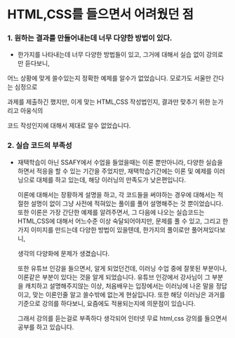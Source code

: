 # HTML,CSS를 들으면서 어려웠던 점

### 1. 원하는 결과를 만들어내는데 너무 다양한 방법이 있다.

-  한가지를 나타내는데 너무 다양한 방법들이 있고, 그거에 대해서 실습 없이 강의로만 듣다보니,

  어느 상황에 맞게 쓸수있는지 정확한 예제를 알수가 없었습니다. 모로가도 서울만 간다는 심정으로

  과제를 제출하긴 했지만, 이게 맞는 HTML,CSS 작성법인지, 결과만 맞추기 위한 눈가리고 아웅식의

  코드 작성인지에 대해서 제대로 알수 없었습니다.

### 2. 실습 코드의 부족성
- 재택학습이 아닌 SSAFY에서 수업을 들었을때는 이론 뿐만아니라, 다양한 실습을 하면서 적응을 할 수 있는 기간을 주었지만, 재택학습기간에는 이론 및 예제를 이러닝으로 대체를 하고 있는데, 해당 이러닝의 만족도가 낮은편입니다. 

  이론에 대해서는 장황하게 설명을 하고, 각 코드들을 써야하는 경우에 대해서는 적절한 설명이 없이 그냥 사전에 적혀있는 풀이를 풀어 설명해주는 것 뿐이었습니다. 또한 이론은 가장 간단한 예제를 알려주면서, 그 다음에 나오는 실습코드는 HTML,CSS에 대해서 어느수준 이상 숙달되어야지만, 문제를 풀 수 있고, 그리고 한가지 이미지를 만드는데 다양한 방법이 있을텐데, 한가지의 풀이로만 풀어져있다보니,

  생각의 다양화에 문제가 생겼습니다.

  또한 유튜브 인강을 들으면서, 알게 되었던건데, 이러닝 수업 중에 잘못된 부분이나, 이론같은 부분이 있다는 것을 알게 되었습니다. 유튜브 인강에서 강사님이 그 부분을 캐치하고 설명해주지않는 이상, 처음배우는 입장에서는 이러닝에 나온 말을 정답이고, 맞는 이론인줄 알고 쓸수밖에 없는게 현실입니다. 또한 해당 이러닝은 과거를 기준으로 강의를 하다보니, 요즘에도 적용되는지에 의문점이 있습니다.

  그래서 강의를 듣는걸로 부족하다 생각되어 인터넷 무료 html,css 강의를 들으면서 공부를 하고 있습니다.

